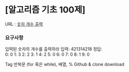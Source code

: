 # [알고리즘 기초 100제] 

URL : [숫자 개수 출력](https://www.youtube.com/watch?v=-9Ne6s2dVH0&list=PLVoihNyHW4xkm_KJ8_N8X7F6EQP4uSRyR&index=15)

### 요구사항 

입력된 숫자의 개수를 출력하라
입력: 421314218
정답:  
0: 0
1: 3
2: 2
3: 1
4: 2
5: 0
6: 0
7: 0
8: 1
9: 0

Tag
반복문 (for 혹은 while), 배열, %
Github & clone download